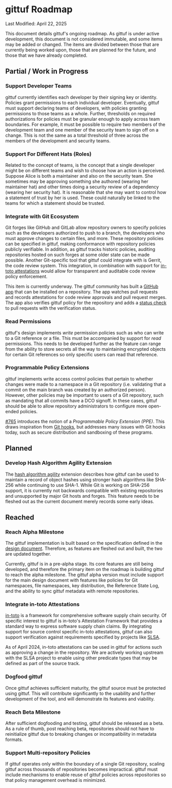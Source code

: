 # gittuf Roadmap

Last Modified: April 22, 2025

This document details gittuf's ongoing roadmap. As gittuf is under active
development, this document is not considered immutable, and some items may be
added or changed. The items are divided between those that are currently being
worked upon, those that are planned for the future, and those that we have
already completed.

## Partial / Work in Progress

### Support Developer Teams

gittuf currently identifies each developer by their signing key or identity.
Policies grant permissions to each individual developer. Eventually, gittuf must
support declaring teams of developers, with policies granting permissions to
those teams as a whole. Further, thresholds on required authorizations for
policies must be granular enough to apply across team boundaries. For example,
it must be possible to require two members of the development team and one
member of the security team to sign off on a change. This is not the same as a
total threshold of three across the members of the development and security
teams.

### Support For Different Hats (Roles)

Related to the concept of teams, is the concept that a single developer might be
on different teams and wish to choose how an action is perceived.  Suppose Alice
is both a maintainer and also on the security team.  She sometimes may be
approving something she authored (wearing her maintainer hat) and other times
doing a security review of a dependency (wearing her security hat).  It is
reasonable that she may want to control how a statement of trust by her is used.
These could naturally be linked to the teams for which a statement should be
trusted.

### Integrate with Git Ecosystem

Git forges like GitHub and GitLab allow repository owners to specify policies
such as the developers authorized to push to a branch, the developers who must
approve changes to certain files, and more. These repository policies can be
specified in gittuf, making conformance with repository policies publicly
verifiable. In addition, as gittuf tracks historic policies, auditing
repositories hosted on such forges at some older state can be made possible.
Another Git-specific tool that gittuf could integrate with is Gerrit, the code
review system. This integration, in combination with support for
[in-toto attestations](#integrate-in-toto-attestations) would allow for
transparent and auditable code review policy enforcement.

This item is currently underway. The gittuf community has built a [GitHub
app](https://github.com/gittuf/github-app) that can be installed on a
repository. The app watches pull requests and records attestations for code
review approvals and pull request merges. The app also verifies gittuf policy
for the repository and adds a [status
check](https://docs.github.com/en/pull-requests/collaborating-with-pull-requests/collaborating-on-repositories-with-code-quality-features/about-status-checks)
to pull requests with the verification status.

### Read Permissions

gittuf's design implements _write_ permission policies such as who can write to
a Git reference or a file. This must be accompanied by support for _read_
permissions. This needs to be developed further as the feature can range from
the ability to store secrets all the way to maintaining encrypted objects for
certain Git references so only specific users can read that reference.

### Programmable Policy Extensions

gittuf implements write access control policies that pertain to whether changes
were made to a namespace in a Git repository (i.e. validating that a commit on
the main branch was created by an authorized person). However, other policies
may be important to users of a Git repository, such as mandating that all
commits have a DCO signoff. In these cases, gittuf should be able to allow
repository administrators to configure more open-ended policies.

[#765](https://github.com/gittuf/gittuf/pull/765) introduces the notion of a
_Programmable Policy Extension (PPE)_. This draws inspiration from
[Git hooks](https://git-scm.com/docs/githooks), but addresses many issues with
Git hooks today, such as secure distribution and sandboxing of these programs.

## Planned

### Develop Hash Algorithm Agility Extension

The
[hash algorithm agility](/docs/extensions/hash-algorithm-agility.md) extension
describes how gittuf can be used to maintain a record of object hashes using
stronger hash algorithms like SHA-256 while continuing to use SHA-1. While Git
is working on SHA-256 support, it is currently not backwards compatible with
existing repositories and unsupported by major Git hosts and forges. This
feature needs to be fleshed out as the current document merely records some
early ideas.

## Reached

### Reach Alpha Milestone

The gittuf implementation is built based on the specification defined in the
[design document](/docs/design-document.md). Therefore, as features are fleshed
out and built, the two are updated together.

Currently, gittuf is in a pre-alpha stage. Its core features are still being
developed, and therefore the primary item on the roadmap is building gittuf to
reach the alpha milestone. The gittuf alpha version must include support for the
main design document with features like policies for Git namespaces, file
namespaces, key distribution, the Reference State Log, and the ability to sync
gittuf metadata with remote repositories.

### Integrate in-toto Attestations

[in-toto](https://in-toto.io/) is a framework for comprehensive software supply
chain security. Of specific interest to gittuf is in-toto's Attestation
Framework that provides a standard way to express software supply chain claims.
By integrating support for source control specific in-toto attestations, gittuf
can also support verification against requirements specified by projects like
[SLSA](https://slsa.dev/).

As of April 2024, in-toto attestations can be used in gittuf for actions such as
approving a change in the repository. We are actively working upstream with the
SLSA project to enable using other predicate types that may be defined as part
of the source track.

### Dogfood gittuf

Once gittuf achieves sufficient maturity, the gittuf source must be protected
using gittuf. This will contribute significantly to the usability and further
development of the tool, and will demonstrate its features and viability.

### Reach Beta Milestone

After sufficient dogfooding and testing, gittuf should be released as a beta. As
a rule of thumb, post reaching beta, repositories should not have to
reinitialize gittuf due to breaking changes or incompatibility in metadata
formats.

### Support Multi-repository Policies

If gittuf operates only within the boundary of a single Git repository, scaling
gittuf across thousands of repositories becomes impractical. gittuf must
include mechanisms to enable reuse of gittuf policies across repositories so
that policy management overhead is minimized.
